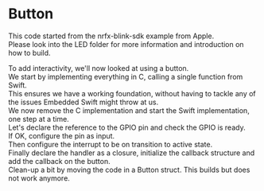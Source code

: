# Button

This code started from the nrfx-blink-sdk example from Apple.  
Please look into the LED folder for more information and introduction on how to build.

To add interactivity, we'll now looked at using a button.  
We start by implementing everything in C, calling a single function from Swift.  
This ensures we have a working foundation, without having to tackle any of the issues Embedded Swift might throw at us.  
We now remove the C implementation and start the Swift implementation, one step at a time.  
Let's declare the reference to the GPIO pin and check the GPIO is ready.  
If OK, configure the pin as input.  
Then configure the interrupt to be on transition to active state.  
Finally declare the handler as a closure, initialize the callback structure and add the callback on the button.  
Clean-up a bit by moving the code in a Button struct. This builds but does not work anymore.  